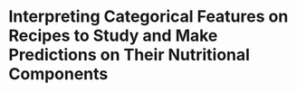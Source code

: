 # Interpreting Categorical Features on Recipes to Study and Make Predictions on Their Nutritional Components